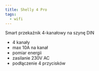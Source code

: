 ```yaml
---
title: Shelly 4 Pro
tags:
  - wifi
---
```


Smart przekaźnik 4-kanałowy na szynę DIN

- 4 kanały
- max 10A na kanał
- pomiar energii
- zasilanie 230V AC
- podłączenie 4 przycisków
